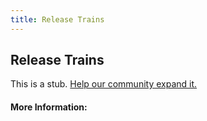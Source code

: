 ```yaml
---
title: Release Trains
---
```


## Release Trains

This is a stub. [Help our community expand it.](https://github.com/freeCodeCamp/guide-articles/tree/master/articles/Agile/Release-Trains/index.md)

<!-- The article goes here, in GitHub-flavored Markdown. Feel free to add YouTube videos, images, and CodePen/JSBin embeds  -->

#### More Information:
<!-- Please add any articles you think might be helpful to read before writing the article -->


